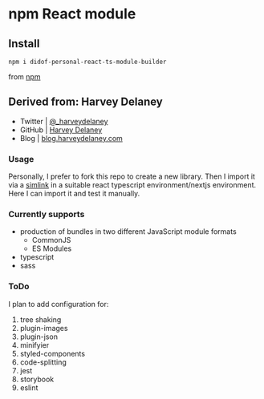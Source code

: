 # npm React module

## Install

`npm i didof-personal-react-ts-module-builder`

from [npm](https://www.npmjs.com/package/didof-personal-react-ts-module-builder)


## Derived from: Harvey Delaney
* Twitter   | [@_harveydelaney](https://twitter.com/_harveydelaney)
* GitHub    | [Harvey Delaney](https://github.com/HarveyD)
* Blog      | [blog.harveydelaney.com](https://blog.harveydelaney.com/creating-your-own-react-component-library/)

### Usage

Personally, I prefer to fork this repo to create a new library.
Then I import it via a [simlink](https://docs.npmjs.com/cli/v6/commands/npm-link) in a suitable react typescript environment/nextjs environment. Here I can import it and test it manually.

### Currently supports
* production of bundles in two different JavaScript module formats
    * CommonJS
    * ES Modules
* typescript
* sass

### ToDo
I plan to add configuration for:
1. tree shaking
1. plugin-images
1. plugin-json
1. minifyier
1. styled-components
1. code-splitting
1. jest
1. storybook
1. eslint



